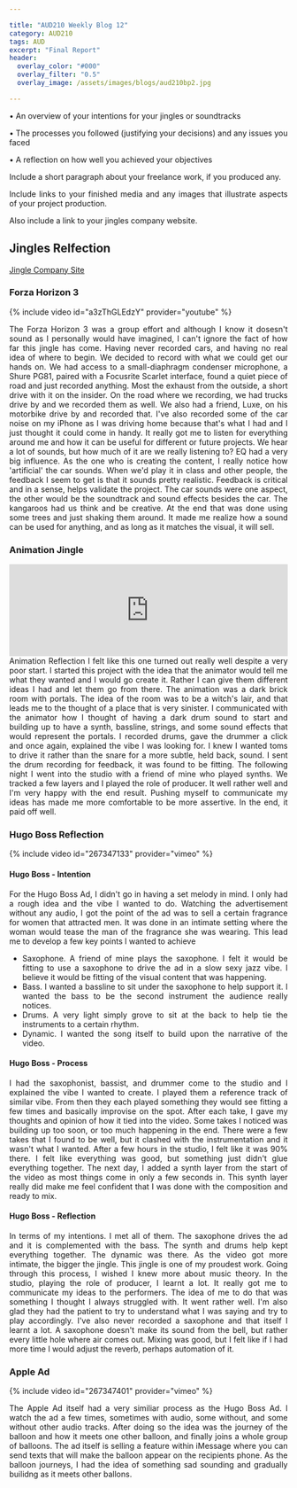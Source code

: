 ```yaml
---

title: "AUD210 Weekly Blog 12"
category: AUD210
tags: AUD
excerpt: "Final Report"
header:
  overlay_color: "#000"
  overlay_filter: "0.5"
  overlay_image: /assets/images/blogs/aud210bp2.jpg

---
```

<style>
body {
text-align: justify}
</style>

• An overview of your intentions for your jingles or soundtracks

• The processes you followed (justifying your decisions) and any issues you faced

• A reflection on how well you achieved your objectives

Include a short paragraph about your freelance work, if you produced any.

Include links to your finished media and any images that illustrate aspects of your project production.

Also include a link to your jingles company website.

## Jingles Relfection

[Jingle Company Site](https://1010341.wixsite.com/jbbmultiaus)


### Forza Horizon 3
{% include video id="a3zThGLEdzY" provider="youtube" %}

The Forza Horizon 3 was a group effort and although I know it dosesn't sound as I personally would have imagined, I can't ignore the fact of how far this jingle has come. Having never recorded cars, and having no real idea of where to begin. We decided to record with what we could get our hands on. We had access to a small-diaphragm condenser microphone, a Shure PG81, paired with a Focusrite Scarlet interface, found a quiet piece of road and just recorded anything. Most the exhaust from the outside, a short drive with it on the insider. On the road where we recording, we had trucks drive by and we recorded them as well. We also had a friend, Luxe, on his motorbike drive by and recorded that. I've also recorded some of the car noise on my iPhone as I was driving home because that's what I had and I just thought it could come in handy. It really got me to listen for everything around me and how it can be useful for different or future projects. We hear a lot of sounds, but how much of it are we really listening to? EQ had a very big influence. As the one who is creating the content, I really notice how 'artificial' the car sounds. When we'd play it in class and other people, the feedback I seem to get is that it sounds pretty realistic. Feedback is critical and in a sense, helps validate the project. The car sounds were one aspect, the other would be the soundtrack and sound effects besides the car. The kangaroos had us think and be creative. At the end that was done using some trees and just shaking them around. It made me realize how a sound can be used for anything, and as long as it matches the visual, it will sell. 




### Animation Jingle
<iframe width="100%" height="166" scrolling="no" frameborder="no" allow="autoplay" src="https://w.soundcloud.com/player/?url=https%3A//api.soundcloud.com/tracks/437603922&color=%234274e4&auto_play=false&hide_related=false&show_comments=true&show_user=true&show_reposts=false&show_teaser=true"></iframe>
Animation Reflection
I felt like this one turned out really well despite a very poor start. I started this project with the idea that the animator would tell me what they wanted and I would go create it. Rather I can give them different ideas I had and let them go from there. The animation was a dark brick room with portals. The idea of the room was to be a witch's lair, and that leads me to the thought of a place that is very sinister. I communicated with the animator how I thought of having a dark drum sound to start and building up to have a synth, bassline, strings, and some sound effects that would represent the portals. I recorded drums, gave the drummer a click and once again, explained the vibe I was looking for. I knew I wanted toms to drive it rather than the snare for a more subtle, held back, sound. I sent the drum recording for feedback, it was found to be fitting. The following night I went into the studio with a friend of mine who played synths. We tracked a few layers and I played the role of producer. It well rather well and I'm very happy with the end result. Pushing myself to communicate my ideas has made me more comfortable to be more assertive. In the end, it paid off well. 

### Hugo Boss Reflection
{% include video id="267347133" provider="vimeo" %}
#### Hugo Boss - Intention
For the Hugo Boss Ad, I didn't go in having a set melody in mind. I only had a rough idea and the vibe I wanted to do. Watching the advertisement without any audio, I got the point of the ad was to sell a certain fragrance for women that attracted men. It was done in an intimate setting where the woman would tease the man of the fragrance she was wearing. This lead me to develop a few key points I wanted to achieve

* Saxophone. A friend of mine plays the saxophone. I felt it would be fitting to use a saxophone to drive the ad in a slow sexy jazz vibe. I believe it would be fitting of the visual content that was happening. 
* Bass. I wanted a bassline to sit under the saxophone to help support it. I wanted the bass to be the second instrument the audience really notices.
* Drums. A very light simply grove to sit at the back to help tie the instruments to a certain rhythm. 
* Dynamic. I wanted the song itself to build upon the narrative of the video. 

#### Hugo Boss - Process
I had the saxophonist, bassist, and drummer come to the studio and I explained the vibe I wanted to create. I played them a reference track of similar vibe. From then they each played something they would see fitting a few times and basically improvise on the spot. After each take, I gave my thoughts and opinion of how it tied into the video. Some takes I noticed was building up too soon, or too much happening in the end.  There were a few takes that I found to be well, but it clashed with the instrumentation and it wasn't what I wanted. After a few hours in the studio, I felt like it was 90% there. I felt like everything was good, but something just didn't glue everything together. The next day, I added a synth layer from the start of the video as most things come in only a few seconds in. This synth layer really did make me feel confident that I was done with the composition and ready to mix. 

#### Hugo Boss - Reflection
In terms of my intentions. I met all of them. The saxophone drives the ad and it is complemented with the bass. The synth and drums help kept everything together. The dynamic was there. As the video got more intimate, the bigger the jingle. This jingle is one of my proudest work. Going through this process, I wished I knew more about music theory. In the studio, playing the role of producer, I learnt a lot. It really got me to communicate my ideas to the performers. The idea of me to do that was something I thought I always struggled with. It went rather well. I'm also glad they had the patient to try to understand what I was saying and try to play accordingly. I've also never recorded a saxophone and that itself I learnt a lot. A saxophone doesn't make its sound from the bell, but rather every little hole where air comes out. Mixing was good, but I felt like if I had more time I would adjust the reverb, perhaps automation of it. 



### Apple Ad
{% include video id="267347401" provider="vimeo" %}


The Apple Ad itself had a very similiar process as the Hugo Boss Ad. I watch the ad a few times, sometimes with audio, some without, and some without other audio tracks. After doing so the idea was the journey of the balloon and how it meets one other balloon, and finally joins a whole group of balloons. The ad itself is selling a feature within iMessage where you can send texts that will make the balloon appear on the recipients phone. As the balloon journeys, I had the idea of something sad sounding and gradually builidng as it meets other ballons. 

